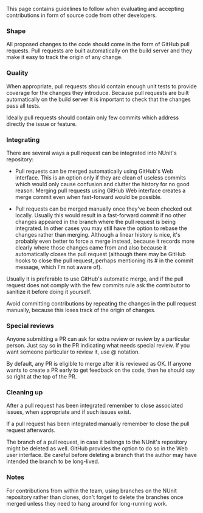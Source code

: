 This page contains guidelines to follow when evaluating and accepting contributions in form of source code from other developers.

### Shape
All proposed changes to the code should come in the form of GitHub pull requests. Pull requests are built automatically on the build server and they make it easy to track the origin of any change.

### Quality
When appropriate, pull requests should contain enough unit tests to provide coverage for the changes they introduce. Because pull requests are built automatically on the build server it is important to check that the changes pass all tests.

Ideally pull requests should contain only few commits which address directly the issue or feature.

### Integrating
There are several ways a pull request can be integrated into NUnit's repository:

* Pull requests can be merged automatically using GitHub's Web interface. This is an option only if they are  clean of useless commits which would only cause confusion and clutter the history for no good reason. Merging pull requests using GitHub Web interface creates a merge commit even when fast-forward would be possible.

* Pull requests can be merged manually once they've been checked out locally. Usually this would result in a fast-forward commit if no other changes appeared in the branch where the pull request is being integrated. In other cases you may still have the option to rebase the changes rather than merging. Although a linear history is nice, it's probably even better to force a merge instead, because it records more clearly where those changes came from and also because it automatically closes the pull request (although there may be GitHub hooks to close the pull request, perhaps mentioning its # in the commit message, which I'm not aware of).

Usually it is preferable to use GitHub's automatic merge, and if the pull request does not comply with the few commits rule ask the contributor to sanitize it before doing it yourself.

Avoid committing contributions by repeating the changes in the pull request manually, because this loses track of the origin of changes.

### Special reviews

Anyone submitting a PR can ask for extra review or review by a
particular person. Just say so in the PR indicating what needs special
review. If you want someone particular to review it, use @ notation.

By default, any PR is eligible to merge after it is reviewed as OK. If
anyone wants to create a PR early to get feedback on the code, then
he should say so right at the top of the PR.

### Cleaning up

After a pull request has been integrated remember to close associated issues, when appropriate and if such issues exist.

If a pull request has been integrated manually remember to close the pull request afterwards.

The branch of a pull request, in case it belongs to the NUnit's repository might be deleted as well. GitHub provides the option to do so in the Web user interface. Be careful before deleting a branch that the author may have intended the branch to be long-lived.

### Notes
For contributions from within the team, using branches on the NUnit repository rather than clones, don't forget to delete the branches once merged unless they need to hang around for long-running work.